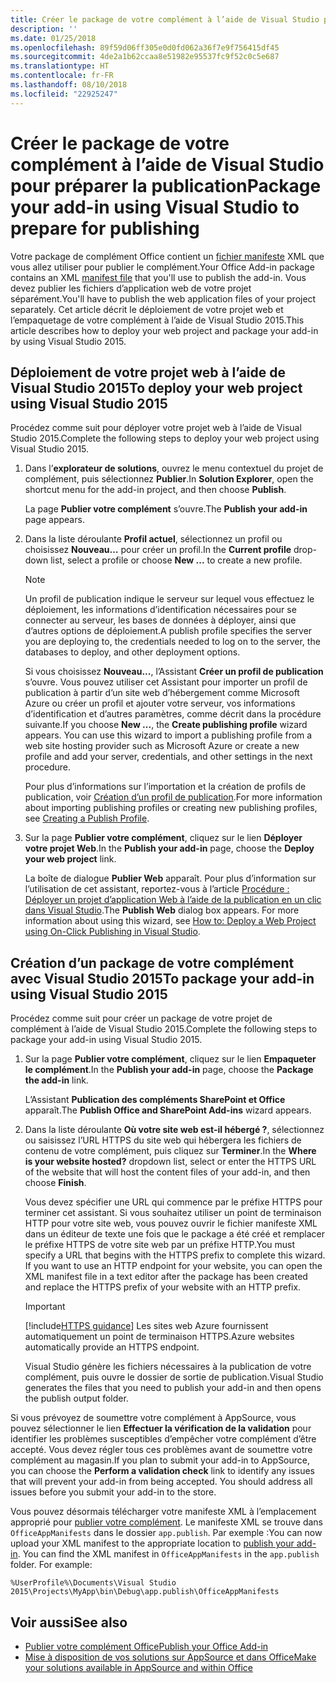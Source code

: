 ```yaml
---
title: Créer le package de votre complément à l’aide de Visual Studio pour préparer la publication
description: ''
ms.date: 01/25/2018
ms.openlocfilehash: 89f59d06ff305e0d0fd062a36f7e9f756415df45
ms.sourcegitcommit: 4de2a1b62ccaa8e51982e95537fc9f52c0c5e687
ms.translationtype: HT
ms.contentlocale: fr-FR
ms.lasthandoff: 08/10/2018
ms.locfileid: "22925247"
---
```

# <a name="package-your-add-in-using-visual-studio-to-prepare-for-publishing"></a><span data-ttu-id="51642-102">Créer le package de votre complément à l’aide de Visual Studio pour préparer la publication</span><span class="sxs-lookup"><span data-stu-id="51642-102">Package your add-in using Visual Studio to prepare for publishing</span></span>

<span data-ttu-id="51642-103">Votre package de complément Office contient un [fichier manifeste](../develop/add-in-manifests.md) XML que vous allez utiliser pour publier le complément.</span><span class="sxs-lookup"><span data-stu-id="51642-103">Your Office Add-in package contains an XML [manifest file](../develop/add-in-manifests.md) that you'll use to publish the add-in.</span></span> <span data-ttu-id="51642-104">Vous devez publier les fichiers d’application web de votre projet séparément.</span><span class="sxs-lookup"><span data-stu-id="51642-104">You'll have to publish the web application files of your project separately.</span></span> <span data-ttu-id="51642-105">Cet article décrit le déploiement de votre projet web et l’empaquetage de votre complément à l’aide de Visual Studio 2015.</span><span class="sxs-lookup"><span data-stu-id="51642-105">This article describes how to deploy your web project and package your add-in by using Visual Studio 2015.</span></span>

## <a name="to-deploy-your-web-project-using-visual-studio-2015"></a><span data-ttu-id="51642-106">Déploiement de votre projet web à l’aide de Visual Studio 2015</span><span class="sxs-lookup"><span data-stu-id="51642-106">To deploy your web project using Visual Studio 2015</span></span>

<span data-ttu-id="51642-107">Procédez comme suit pour déployer votre projet web à l’aide de Visual Studio 2015.</span><span class="sxs-lookup"><span data-stu-id="51642-107">Complete the following steps to deploy your web project using Visual Studio 2015.</span></span>

1. <span data-ttu-id="51642-108">Dans l’**explorateur de solutions**, ouvrez le menu contextuel du projet de complément, puis sélectionnez **Publier**.</span><span class="sxs-lookup"><span data-stu-id="51642-108">In  **Solution Explorer**, open the shortcut menu for the add-in project, and then choose  **Publish**.</span></span>
    
    <span data-ttu-id="51642-109">La page **Publier votre complément** s’ouvre.</span><span class="sxs-lookup"><span data-stu-id="51642-109">The  **Publish your add-in** page appears.</span></span>
    
2. <span data-ttu-id="51642-110">Dans la liste déroulante **Profil actuel**, sélectionnez un profil ou choisissez **Nouveau…** pour créer un profil.</span><span class="sxs-lookup"><span data-stu-id="51642-110">In the  **Current profile** drop-down list, select a profile or choose **New ...** to create a new profile.</span></span>
    
    > [!NOTE]
    > <span data-ttu-id="51642-111">Un profil de publication indique le serveur sur lequel vous effectuez le déploiement, les informations d’identification nécessaires pour se connecter au serveur, les bases de données à déployer, ainsi que d’autres options de déploiement.</span><span class="sxs-lookup"><span data-stu-id="51642-111">A publish profile specifies the server you are deploying to, the credentials needed to log on to the server, the databases to deploy, and other deployment options.</span></span>

    <span data-ttu-id="51642-p102">Si vous choisissez  **Nouveau...**, l’Assistant **Créer un profil de publication** s’ouvre. Vous pouvez utiliser cet Assistant pour importer un profil de publication à partir d’un site web d’hébergement comme Microsoft Azure ou créer un profil et ajouter votre serveur, vos informations d’identification et d’autres paramètres, comme décrit dans la procédure suivante.</span><span class="sxs-lookup"><span data-stu-id="51642-p102">If you choose  **New ...**, the  **Create publishing profile** wizard appears. You can use this wizard to import a publishing profile from a web site hosting provider such as Microsoft Azure or create a new profile and add your server, credentials, and other settings in the next procedure.</span></span>
    
    <span data-ttu-id="51642-114">Pour plus d’informations sur l’importation et la création de profils de publication, voir [Création d’un profil de publication](http://msdn.microsoft.com/library/dd465337.aspx#creating_a_profile).</span><span class="sxs-lookup"><span data-stu-id="51642-114">For more information about importing publishing profiles or creating new publishing profiles, see [Creating a Publish Profile](http://msdn.microsoft.com/library/dd465337.aspx#creating_a_profile).</span></span>
    
3. <span data-ttu-id="51642-115">Sur la page  **Publier votre complément**, cliquez sur le lien  **Déployer votre projet Web**.</span><span class="sxs-lookup"><span data-stu-id="51642-115">In the  **Publish your add-in** page, choose the **Deploy your web project** link.</span></span>
    
    <span data-ttu-id="51642-p103">La boîte de dialogue **Publier Web** apparaît. Pour plus d’information sur l’utilisation de cet assistant, reportez-vous à l’article [Procédure : Déployer un projet d’application Web à l’aide de la publication en un clic dans Visual Studio](http://msdn.microsoft.com/library/dd465337.aspx).</span><span class="sxs-lookup"><span data-stu-id="51642-p103">The  **Publish Web** dialog box appears. For more information about using this wizard, see [How to: Deploy a Web Project using On-Click Publishing in Visual Studio](http://msdn.microsoft.com/library/dd465337.aspx).</span></span>
    

## <a name="to-package-your-add-in-using-visual-studio-2015"></a><span data-ttu-id="51642-118">Création d’un package de votre complément avec Visual Studio 2015</span><span class="sxs-lookup"><span data-stu-id="51642-118">To package your add-in using Visual Studio 2015</span></span>

<span data-ttu-id="51642-119">Procédez comme suit pour créer un package de votre projet de complément à l’aide de Visual Studio 2015.</span><span class="sxs-lookup"><span data-stu-id="51642-119">Complete the following steps to package your add-in using Visual Studio 2015.</span></span>

1. <span data-ttu-id="51642-120">Sur la page **Publier votre complément**, cliquez sur le lien **Empaqueter le complément**.</span><span class="sxs-lookup"><span data-stu-id="51642-120">In the **Publish your add-in** page, choose the **Package the add-in** link.</span></span>
    
    <span data-ttu-id="51642-121">L’Assistant **Publication des compléments SharePoint et Office** apparaît.</span><span class="sxs-lookup"><span data-stu-id="51642-121">The **Publish Office and SharePoint Add-ins** wizard appears.</span></span>
    
2. <span data-ttu-id="51642-122">Dans la liste déroulante **Où votre site web est-il hébergé ?**, sélectionnez ou saisissez l’URL HTTPS du site web qui hébergera les fichiers de contenu de votre complément, puis cliquez sur **Terminer**.</span><span class="sxs-lookup"><span data-stu-id="51642-122">In the **Where is your website hosted?** dropdown list, select or enter the HTTPS URL of the website that will host the content files of your add-in, and then choose **Finish**.</span></span> 
    
    <span data-ttu-id="51642-p104">Vous devez spécifier une URL qui commence par le préfixe HTTPS pour terminer cet assistant. Si vous souhaitez utiliser un point de terminaison HTTP pour votre site web, vous pouvez ouvrir le fichier manifeste XML dans un éditeur de texte une fois que le package a été créé et remplacer le préfixe HTTPS de votre site web par un préfixe HTTP.</span><span class="sxs-lookup"><span data-stu-id="51642-p104">You must specify a URL that begins with the HTTPS prefix to complete this wizard. If you want to use an HTTP endpoint for your website, you can open the XML manifest file in a text editor after the package has been created and replace the HTTPS prefix of your website with an HTTP prefix.</span></span> 

    > [!IMPORTANT]
    > [!include[HTTPS guidance](../includes/https-guidance.md)]<span data-ttu-id="51642-125"> Les sites web Azure fournissent automatiquement un point de terminaison HTTPS.</span><span class="sxs-lookup"><span data-stu-id="51642-125">Azure websites automatically provide an HTTPS endpoint.</span></span>

    <span data-ttu-id="51642-126">Visual Studio génère les fichiers nécessaires à la publication de votre complément, puis ouvre le dossier de sortie de publication.</span><span class="sxs-lookup"><span data-stu-id="51642-126">Visual Studio generates the files that you need to publish your add-in and then opens the publish output folder.</span></span> 
    
<span data-ttu-id="51642-p105">Si vous prévoyez de soumettre votre complément à AppSource, vous pouvez sélectionner le lien **Effectuer la vérification de la validation** pour identifier les problèmes susceptibles d’empêcher votre complément d’être accepté. Vous devez régler tous ces problèmes avant de soumettre votre complément au magasin.</span><span class="sxs-lookup"><span data-stu-id="51642-p105">If you plan to submit your add-in to AppSource, you can choose the **Perform a validation check** link to identify any issues that will prevent your add-in from being accepted. You should address all issues before you submit your add-in to the store.</span></span>

<span data-ttu-id="51642-p106">Vous pouvez désormais télécharger votre manifeste XML à l’emplacement approprié pour [publier votre complément](../publish/publish.md). Le manifeste XML se trouve dans `OfficeAppManifests` dans le dossier `app.publish`. Par exemple :</span><span class="sxs-lookup"><span data-stu-id="51642-p106">You can now upload your XML manifest to the appropriate location to [publish your add-in](../publish/publish.md). You can find the XML manifest in `OfficeAppManifests` in the `app.publish` folder. For example:</span></span>

 `%UserProfile%\Documents\Visual Studio 2015\Projects\MyApp\bin\Debug\app.publish\OfficeAppManifests`


## <a name="see-also"></a><span data-ttu-id="51642-132">Voir aussi</span><span class="sxs-lookup"><span data-stu-id="51642-132">See also</span></span>

- [<span data-ttu-id="51642-133">Publier votre complément Office</span><span class="sxs-lookup"><span data-stu-id="51642-133">Publish your Office Add-in</span></span>](../publish/publish.md)
- [<span data-ttu-id="51642-134">Mise à disposition de vos solutions sur AppSource et dans Office</span><span class="sxs-lookup"><span data-stu-id="51642-134">Make your solutions available in AppSource and within Office</span></span>](https://docs.microsoft.com/office/dev/store/submit-to-the-office-store)
    
